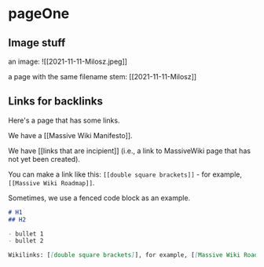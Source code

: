 # pageOne

## Image stuff

an image: ![[2021-11-11-Milosz.jpeg]]

a page with the same filename stem: [[2021-11-11-Milosz]]

## Links for backlinks

Here's a page that has some links.

We have a [[Massive Wiki Manifesto]].

We have [[links that are incipient]] (i.e., a link to MassiveWiki page that has not yet been created).

You can make a link like this: `[[double square brackets]]` - for example, `[[Massive Wiki Roadmap]]`.

Sometimes, we use a fenced code block as an example.

```markdown
# H1
## H2

- bullet 1
- bullet 2

Wikilinks: [[double square brackets]], for example, [[Massive Wiki Roadmap]]
```
